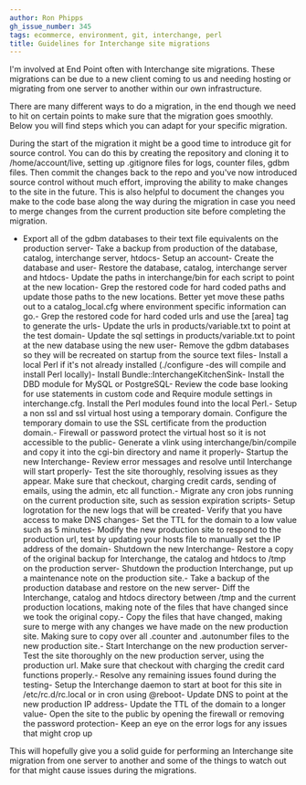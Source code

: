 ```yaml
---
author: Ron Phipps
gh_issue_number: 345
tags: ecommerce, environment, git, interchange, perl
title: Guidelines for Interchange site migrations
---
```




I'm involved at End Point often with Interchange site migrations. These migrations can be due to a new client coming to us and needing hosting or migrating from one server to another within our own infrastructure. 

There are many different ways to do a migration, in the end though we need to hit on certain points to make sure that the migration goes smoothly. Below you will find steps which you can adapt for your specific migration.

During the start of the migration it might be a good time to introduce git for source control. You can do this by creating the repository and cloning it to /home/account/live, setting up .gitignore files for logs, counter files, gdbm files. Then commit the changes back to the repo and you've now introduced source control without much effort, improving the ability to make changes to the site in the future. This is also helpful to document the changes you make to the code base along the way during the migration in case you need to merge changes from the current production site before completing the migration.

- Export all of the gdbm databases to their text file equivalents on the production server- Take a backup from production of the database, catalog, interchange server, htdocs- Setup an account- Create the database and user- Restore the database, catalog, interchange server and htdocs- Update the paths in interchange/bin for each script to point at the new location- Grep the restored code for hard coded paths and update those paths to the new locations. Better yet move these paths out to a catalog_local.cfg where environment specific information can go.- Grep the restored code for hard coded urls and use the [area] tag to generate the urls- Update the urls in products/variable.txt to point at the test domain- Update the sql settings in products/variable.txt to point at the new database using the new user- Remove the gdbm databases so they will be recreated on startup from the source text files- Install a local Perl if it's not already installed (./configure -des will compile and install Perl locally)- Install Bundle::InterchangeKitchenSink- Install the DBD module for MySQL or PostgreSQL- Review the code base looking for use statements in custom code and Require module settings in interchange.cfg. Install the Perl modules found into the local Perl.- Setup a non ssl and ssl virtual host using a temporary domain. Configure the temporary domain to use the SSL certificate from the production domain.- Firewall or password protect the virtual host so it is not accessible to the public- Generate a vlink using interchange/bin/compile and copy it into the cgi-bin directory and name it properly- Startup the new Interchange- Review error messages and resolve until Interchange will start properly- Test the site thoroughly, resolving issues as they appear. Make sure that checkout, charging credit cards, sending of emails, using the admin, etc all function.- Migrate any cron jobs running on the current production site, such as session expiration scripts- Setup logrotation for the new logs that will be created- Verify that you have access to make DNS changes- Set the TTL for the domain to a low value such as 5 minutes- Modify the new production site to respond to the production url, test by updating your hosts file to manually set the IP address of the domain- Shutdown the new Interchange- Restore a copy of the original backup for Interchange, the catalog and htdocs to /tmp on the production server- Shutdown the production Interchange, put up a maintenance note on the production site.- Take a backup of the production database and restore on the new server- Diff the Interchange, catalog and htdocs directory between /tmp and the current production locations, making note of the files that have changed since we took the original copy.- Copy the files that have changed, making sure to merge with any changes we have made on the new production site. Making sure to copy over all .counter and .autonumber files to the new production site.- Start Interchange on the new production server- Test the site thoroughly on the new production server, using the production url. Make sure that checkout with charging the credit card functions properly.- Resolve any remaining issues found during the testing- Setup the Interchange daemon to start at boot for this site in /etc/rc.d/rc.local or in cron using @reboot- Update DNS to point at the new production IP address- Update the TTL of the domain to a longer value- Open the site to the public by opening the firewall or removing the password protection- Keep an eye on the error logs for any issues that might crop up

This will hopefully give you a solid guide for performing an Interchange site migration from one server to another and some of the things to watch out for that might cause issues during the migrations.


